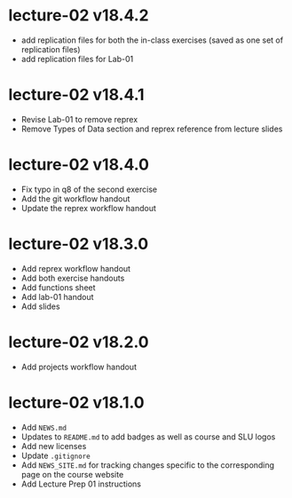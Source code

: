 # lecture-02 v18.4.2

* add replication files for both the in-class exercises (saved as one set of replication files)
* add replication files for Lab-01

# lecture-02 v18.4.1

* Revise Lab-01 to remove reprex
* Remove Types of Data section and reprex reference from lecture slides

# lecture-02 v18.4.0

* Fix typo in q8 of the second exercise
* Add the git workflow handout
* Update the reprex workflow handout

# lecture-02 v18.3.0

* Add reprex workflow handout
* Add both exercise handouts
* Add functions sheet
* Add lab-01 handout
* Add slides

# lecture-02 v18.2.0

* Add projects workflow handout

# lecture-02 v18.1.0

* Add `NEWS.md`
* Updates to `README.md` to add badges as well as course and SLU logos
* Add new licenses
* Update `.gitignore`
* Add `NEWS_SITE.md` for tracking changes specific to the corresponding page on the course website
* Add Lecture Prep 01 instructions
